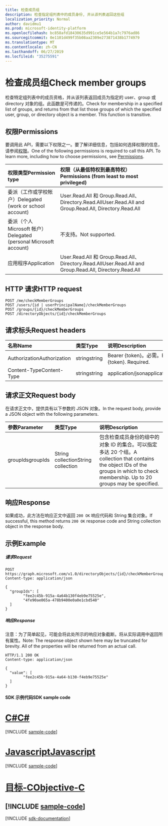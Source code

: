 ```yaml
---
title: 检查成员组
description: 检查指定组列表中的成员身份, 并从该列表返回这些组
localization_priority: Normal
author: davidmu1
ms.prod: microsoft-identity-platform
ms.openlocfilehash: bc858afd18430635d991ce5e564b1a7c7976ad86
ms.sourcegitcommit: 0e1101d499f35b08aa2309e273871438b1774979
ms.translationtype: MT
ms.contentlocale: zh-CN
ms.lasthandoff: 06/27/2019
ms.locfileid: "35275591"
---
```

# <a name="check-member-groups"></a><span data-ttu-id="b244d-103">检查成员组</span><span class="sxs-lookup"><span data-stu-id="b244d-103">Check member groups</span></span>

<span data-ttu-id="b244d-p101">检查特定组列表中的成员资格，并从该列表返回成员为指定的 user、group 或 directory 对象的组。此函数是可传递的。</span><span class="sxs-lookup"><span data-stu-id="b244d-p101">Check for membership in a specified list of groups, and returns from that list those groups of which the specified user, group, or directory object is a member. This function is transitive.</span></span>

## <a name="permissions"></a><span data-ttu-id="b244d-106">权限</span><span class="sxs-lookup"><span data-stu-id="b244d-106">Permissions</span></span>
<span data-ttu-id="b244d-p102">要调用此 API，需要以下权限之一。要了解详细信息，包括如何选择权限的信息，请参阅[权限](/graph/permissions-reference)。</span><span class="sxs-lookup"><span data-stu-id="b244d-p102">One of the following permissions is required to call this API. To learn more, including how to choose permissions, see [Permissions](/graph/permissions-reference).</span></span>

|<span data-ttu-id="b244d-109">权限类型</span><span class="sxs-lookup"><span data-stu-id="b244d-109">Permission type</span></span>      | <span data-ttu-id="b244d-110">权限（从最低特权到最高特权）</span><span class="sxs-lookup"><span data-stu-id="b244d-110">Permissions (from least to most privileged)</span></span>              |
|:--------------------|:---------------------------------------------------------|
|<span data-ttu-id="b244d-111">委派（工作或学校帐户）</span><span class="sxs-lookup"><span data-stu-id="b244d-111">Delegated (work or school account)</span></span> | <span data-ttu-id="b244d-112">User.Read.All 和 Group.Read.All、Directory.Read.All</span><span class="sxs-lookup"><span data-stu-id="b244d-112">User.Read.All and Group.Read.All, Directory.Read.All</span></span>    |
|<span data-ttu-id="b244d-113">委派（个人 Microsoft 帐户）</span><span class="sxs-lookup"><span data-stu-id="b244d-113">Delegated (personal Microsoft account)</span></span> | <span data-ttu-id="b244d-114">不支持。</span><span class="sxs-lookup"><span data-stu-id="b244d-114">Not supported.</span></span>    |
|<span data-ttu-id="b244d-115">应用程序</span><span class="sxs-lookup"><span data-stu-id="b244d-115">Application</span></span> | <span data-ttu-id="b244d-116">User.Read.All 和 Group.Read.All、Directory.Read.All</span><span class="sxs-lookup"><span data-stu-id="b244d-116">User.Read.All and Group.Read.All, Directory.Read.All</span></span> |

## <a name="http-request"></a><span data-ttu-id="b244d-117">HTTP 请求</span><span class="sxs-lookup"><span data-stu-id="b244d-117">HTTP request</span></span>
<!-- { "blockType": "ignored" } -->
```http
POST /me/checkMemberGroups
POST /users/{id | userPrincipalName}/checkMemberGroups
POST /groups/{id}/checkMemberGroups
POST /directoryObjects/{id}/checkMemberGroups
```
## <a name="request-headers"></a><span data-ttu-id="b244d-118">请求标头</span><span class="sxs-lookup"><span data-stu-id="b244d-118">Request headers</span></span>
| <span data-ttu-id="b244d-119">名称</span><span class="sxs-lookup"><span data-stu-id="b244d-119">Name</span></span>       | <span data-ttu-id="b244d-120">类型</span><span class="sxs-lookup"><span data-stu-id="b244d-120">Type</span></span> | <span data-ttu-id="b244d-121">说明</span><span class="sxs-lookup"><span data-stu-id="b244d-121">Description</span></span>|
|:---------------|:--------|:----------|
| <span data-ttu-id="b244d-122">Authorization</span><span class="sxs-lookup"><span data-stu-id="b244d-122">Authorization</span></span>  | <span data-ttu-id="b244d-123">string</span><span class="sxs-lookup"><span data-stu-id="b244d-123">string</span></span>  | <span data-ttu-id="b244d-p103">Bearer {token}。必需。</span><span class="sxs-lookup"><span data-stu-id="b244d-p103">Bearer {token}. Required.</span></span> |
| <span data-ttu-id="b244d-126">Content-Type</span><span class="sxs-lookup"><span data-stu-id="b244d-126">Content-Type</span></span>  | <span data-ttu-id="b244d-127">string</span><span class="sxs-lookup"><span data-stu-id="b244d-127">string</span></span> | <span data-ttu-id="b244d-128">application/json</span><span class="sxs-lookup"><span data-stu-id="b244d-128">application/json</span></span>  |

## <a name="request-body"></a><span data-ttu-id="b244d-129">请求正文</span><span class="sxs-lookup"><span data-stu-id="b244d-129">Request body</span></span>
<span data-ttu-id="b244d-130">在请求正文中，提供具有以下参数的 JSON 对象。</span><span class="sxs-lookup"><span data-stu-id="b244d-130">In the request body, provide a JSON object with the following parameters.</span></span>

| <span data-ttu-id="b244d-131">参数</span><span class="sxs-lookup"><span data-stu-id="b244d-131">Parameter</span></span>    | <span data-ttu-id="b244d-132">类型</span><span class="sxs-lookup"><span data-stu-id="b244d-132">Type</span></span>   |<span data-ttu-id="b244d-133">说明</span><span class="sxs-lookup"><span data-stu-id="b244d-133">Description</span></span>|
|:---------------|:--------|:----------|
|<span data-ttu-id="b244d-134">groupIds</span><span class="sxs-lookup"><span data-stu-id="b244d-134">groupIds</span></span>|<span data-ttu-id="b244d-135">String collection</span><span class="sxs-lookup"><span data-stu-id="b244d-135">String collection</span></span>|<span data-ttu-id="b244d-p104">包含检查成员身份的组中的对象 ID 的集合。可以指定多达 20 个组。</span><span class="sxs-lookup"><span data-stu-id="b244d-p104">A collection that contains the object IDs of the groups in which to check membership. Up to 20 groups may be specified.</span></span>|

## <a name="response"></a><span data-ttu-id="b244d-138">响应</span><span class="sxs-lookup"><span data-stu-id="b244d-138">Response</span></span>

<span data-ttu-id="b244d-139">如果成功，此方法在响应正文中返回 `200 OK` 响应代码和 String 集合对象。</span><span class="sxs-lookup"><span data-stu-id="b244d-139">If successful, this method returns `200 OK` response code and String collection object in the response body.</span></span>

## <a name="example"></a><span data-ttu-id="b244d-140">示例</span><span class="sxs-lookup"><span data-stu-id="b244d-140">Example</span></span>

##### <a name="request"></a><span data-ttu-id="b244d-141">请求</span><span class="sxs-lookup"><span data-stu-id="b244d-141">Request</span></span>

<!-- {
  "blockType": "request",
  "name": "directoryobject_checkmembergroups"
}-->
```http
POST https://graph.microsoft.com/v1.0/directoryObjects/{id}/checkMemberGroups
Content-type: application/json

{
  "groupIds": [
        "fee2c45b-915a-4a64b130f4eb9e75525e",
        "4fe90ae065a-478b9400e0a0e1cbd540"
  ]
}
```

##### <a name="response"></a><span data-ttu-id="b244d-142">响应</span><span class="sxs-lookup"><span data-stu-id="b244d-142">Response</span></span>
<span data-ttu-id="b244d-p105">注意：为了简单起见，可能会将此处所示的响应对象截断。将从实际调用中返回所有属性。</span><span class="sxs-lookup"><span data-stu-id="b244d-p105">Note: The response object shown here may be truncated for brevity. All of the properties will be returned from an actual call.</span></span>
<!-- {
  "blockType": "response",
  "truncated": true,
  "@odata.type": "string",
  "isCollection": true
} -->
```http
HTTP/1.1 200 OK
Content-type: application/json

{
  "value": [
        "fee2c45b-915a-4a64-b130-f4eb9e75525e"
  ]
}
```
#### <a name="sdk-sample-code"></a><span data-ttu-id="b244d-145">SDK 示例代码</span><span class="sxs-lookup"><span data-stu-id="b244d-145">SDK sample code</span></span>
# <a name="ctabcs"></a>[<span data-ttu-id="b244d-146">C#</span><span class="sxs-lookup"><span data-stu-id="b244d-146">C#</span></span>](#tab/cs)
[!INCLUDE [sample-code](../includes/directoryobject_checkmembergroups-Cs-snippets.md)]

# <a name="javascripttabjavascript"></a>[<span data-ttu-id="b244d-147">Javascript</span><span class="sxs-lookup"><span data-stu-id="b244d-147">Javascript</span></span>](#tab/javascript)
[!INCLUDE [sample-code](../includes/directoryobject_checkmembergroups-Javascript-snippets.md)]

# <a name="objective-ctabobjective-c"></a>[<span data-ttu-id="b244d-148">目标-C</span><span class="sxs-lookup"><span data-stu-id="b244d-148">Objective-C</span></span>](#tab/objective-c)
[!INCLUDE [sample-code](../includes/directoryobject_checkmembergroups-Objective-C-snippets.md)]
---

[!INCLUDE [sdk-documentation](../includes/snippets_sdk_documentation_link.md)]

<!-- uuid: 8fcb5dbc-d5aa-4681-8e31-b001d5168d79
2015-10-25 14:57:30 UTC -->
<!-- {
  "type": "#page.annotation",
  "description": "directoryObject: checkMemberGroups",
  "keywords": "",
  "section": "documentation",
  "tocPath": "",
  "suppressions": [
    "Error: /api-reference/v1.0/api/directoryobject-checkmembergroups.md:\r\n      BookmarkMissing: '[#tab/objective-c](Objective-C)'. Did you mean: #objective-c (score: 4)",
    "Error: /api-reference/v1.0/api/directoryobject-checkmembergroups.md:\r\n      BookmarkMissing: '[#tab/cs](C#)'. Did you mean: #c (score: 5)",
    "Error: /api-reference/v1.0/api/directoryobject-checkmembergroups.md:\r\n      BookmarkMissing: '[#tab/javascript](Javascript)'. Did you mean: #javascript (score: 4)"
  ]
}-->
